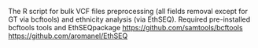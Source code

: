 The R script for bulk VCF files preprocessing (all fields removal except for GT via bcftools) and ethnicity analysis (via EthSEQ).
Required pre-installed bcftools tools and EthSEQpackage
https://github.com/samtools/bcftools
https://github.com/aromanel/EthSEQ
